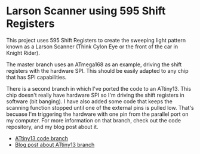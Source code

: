 # Larson Scanner using 595 Shift Registers

This project uses 595 Shift Registers to create the sweeping light pattern known as a Larson Scanner (Think Cylon Eye or the front of the car in Knight Rider).

The master branch uses an ATmega168 as an example, driving the shift registers with the hardware SPI. This should be easily adapted to any chip that has SPI capabilities.

There is a second branch in which I've ported the code to an ATtiny13. This chip doesn't really have hardware SPI so I'm driving the shift registers in software (bit banging). I have also added some code that keeps the scanning function stopped until one of the external pins is pulled low. That's becuase I'm triggering the hardware with one pin from the parallel port on my computer.
For more information on that branch, check out the code repository, and my blog post about it.
* [ATtiny13 code branch](https://github.com/szczys/595-Larson-Scanner/tree/t13-port)
* [Blog post about ATtiny13 branch](http://jumptuck.com/2011/11/17/cylon-eye-conclusion/)

